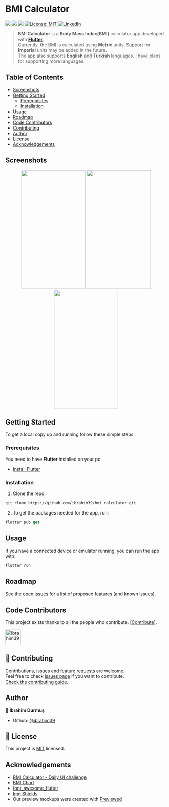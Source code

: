 # BMI Calculator
<p>
  <a href="https://cirrus-ci.com/ibrahim39/bmi_calculator">
    <img src="https://api.cirrus-ci.com/github/ibrahim39/bmi_calculator.svg?branch=master" />
  </a>
  <a href="https://github.com/ibrahim39/bmi_calculator/graphs/contributors">
    <img src="https://img.shields.io/github/contributors/ibrahim39/bmi_calculator.svg" />
  </a>
  <a href="https://github.com/ibrahim39/bmi_calculator/issues">
    <img src="https://img.shields.io/github/issues/ibrahim39/bmi_calculator.svg" />
  </a>
  <a href="https://github.com/ibrahim39/bmi_calculator/blob/master/LICENSE">
    <img alt="License: MIT" src="https://img.shields.io/badge/License-MIT-blue.svg" />
  </a>
  <a href="https://linkedin.com/in/ibrahim39">
    <img alt="LinkedIn" src="https://img.shields.io/badge/-LinkedIn-black.svg?logo=linkedin&colorB=555" />
  </a> 
</p>

> **BMI Calculator** is a **Body Mass Index(BMI)** calculator app developed with **<a href="https://github.com/flutter/flutter" target="_blank">Flutter</a>**.<br />
Currently, the BMI is calculated using **Metric** units. Support for **Imperial** units may be added in the future.<br />
The app also supports **English** and **Turkish** languages. I have plans for supporting more languages.

## Table of Contents

* [Screenshots](#screenshots)
* [Getting Started](#getting-started)
  * [Prerequisites](#prerequisites)
  * [Installation](#installation)
* [Usage](#usage)
* [Roadmap](#roadmap)
* [Code Contributors](#code-contributors)
* [Contributing](#-contributing)
* [Author](#author)
* [License](#-license)
* [Acknowledgements](#acknowledgements)

## Screenshots

<p align="center">
  <img width="200" height="370" src="https://github.com/ibrahim39/bmi_calculator/raw/master/screenshots/home.png">
  <img width="200" height="370" src="https://github.com/ibrahim39/bmi_calculator/raw/master/screenshots/result.png">
  <img width="200" height="370" src="https://github.com/ibrahim39/bmi_calculator/raw/master/screenshots/chart.png">
</p>

## Getting Started

To get a local copy up and running follow these simple steps.

### Prerequisites

You need to have **Flutter** installed on your pc.
* [Install Flutter](https://flutter.dev/docs/get-started/install)

### Installation

1. Clone the repo.
```sh
git clone https://github.com/ibrahim39/bmi_calculator.git
```
2. To get the packages needed for the app, run:
```Dart
flutter pub get
```

## Usage

If you have a connected device or emulator running, you can run the app with:
```Dart
flutter run
```

## Roadmap

See the [open issues](https://github.com/ibrahim39/bmi_calculator/issues) for a list of proposed features (and known issues).

## Code Contributors

This project exists thanks to all the people who contribute. [[Contribute](CONTRIBUTING.md)].


<a href="https://github.com/ibrahim39/bmi_calculator/graphs/contributors">
  <img class="avatar" alt="ibrahim39" src="https://github.com/ibrahim39.png?v=4&s=96" width="48" height="48" />
</a>

## 🤝 Contributing

Contributions, issues and feature requests are welcome.<br />
Feel free to check [issues page](https://github.com/ibrahim39/bmi_calculator/issues) if you want to contribute.<br />
[Check the contributing guide](./CONTRIBUTING.md).<br />

## Author

👤 **İbrahim Durmuş**

- Github: [@ibrahim39](https://github.com/ibrahim39)

## 📝 License

This project is [MIT](https://github.com/ibrahim39/bmi_calculator/blob/master/LICENSE) licensed.

## Acknowledgements
* [BMI Calculator - Daily UI challenge](https://dribbble.com/shots/2999904-BMI-Calculator-Daily-UI-challenge)
* [BMI Chart](https://www.wcrf-uk.org/uk/here-help/health-tools/bmi-calculator)
* [font_awesome_flutter](https://pub.dev/packages/font_awesome_flutter)
* [Img Shields](https://shields.io) 
* Our preview mockups were created with <a href="https://previewed.app/">Previewed</a>
